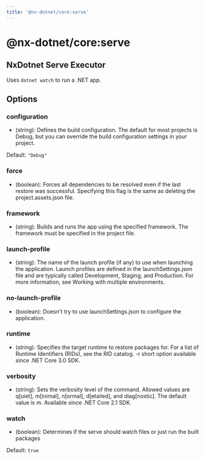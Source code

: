 ```yaml
---
title: '@nx-dotnet/core:serve'
---
```


# @nx-dotnet/core:serve

## NxDotnet Serve Executor

Uses `dotnet watch` to run a .NET app.

## Options

### configuration

- (string): Defines the build configuration. The default for most projects is Debug, but you can override the build configuration settings in your project.

Default: `"Debug"`

### force

- (boolean): Forces all dependencies to be resolved even if the last restore was successful. Specifying this flag is the same as deleting the project.assets.json file.

### framework

- (string): Builds and runs the app using the specified framework. The framework must be specified in the project file.

### launch-profile

- (string): The name of the launch profile (if any) to use when launching the application. Launch profiles are defined in the launchSettings.json file and are typically called Development, Staging, and Production. For more information, see Working with multiple environments.

### no-launch-profile

- (boolean): Doesn't try to use launchSettings.json to configure the application.

### runtime

- (string): Specifies the target runtime to restore packages for. For a list of Runtime Identifiers (RIDs), see the RID catalog. -r short option available since .NET Core 3.0 SDK.

### verbosity

- (string): Sets the verbosity level of the command. Allowed values are q[uiet], m[inimal], n[ormal], d[etailed], and diag[nostic]. The default value is m. Available since .NET Core 2.1 SDK.

### watch

- (boolean): Determines if the serve should watch files or just run the built packages

Default: `true`
